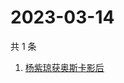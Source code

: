 # 2023-03-14

共 1 条

<!-- BEGIN -->
<!-- 最后更新时间 Tue Mar 14 2023 01:12:15 GMT+0800 (China Standard Time) -->

1. [杨紫琼获奥斯卡影后](https://www.zhihu.com/search?q=杨紫琼获奥斯卡影后)

<!-- END -->
